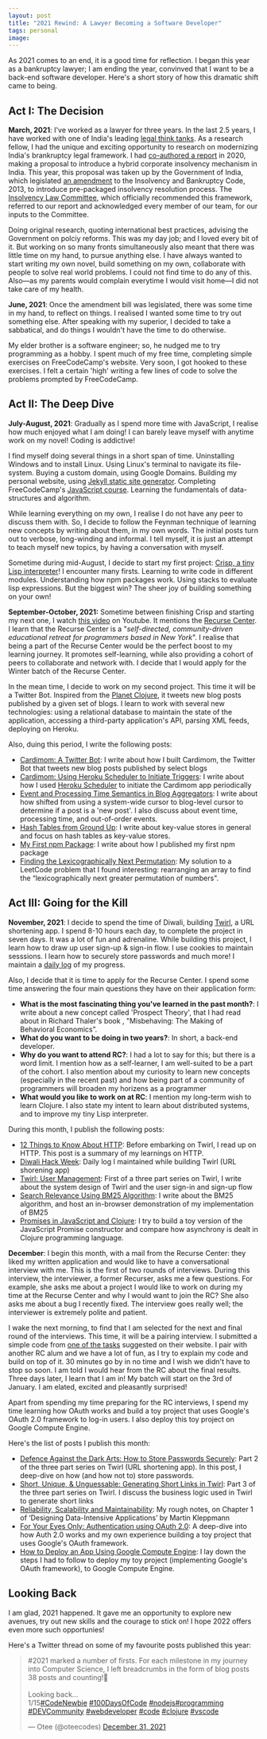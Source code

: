 ```yaml
---
layout: post
title: "2021 Rewind: A Lawyer Becoming a Software Developer"
tags: personal
image: 
---
```


As 2021 comes to an end, it is a good time for reflection. I began this year as a bankruptcy lawyer; I am ending the year, convinved that I want to be a back-end software developer. Here's a short story of how this dramatic shift came to being.

## Act I: The Decision

**March, 2021**: I've worked as a lawyer for three years. In the last 2.5 years, I have worked with one of India's leading [legal think tanks](https://vidhilegalpolicy.in/). As a research fellow, I had the unique and exciting opportunity to research on modernizing India's brankruptcy legal framework. I had [co-authored a report](https://vidhilegalpolicy.in/wp-content/uploads/2020/07/Report-on-Pre-Packaged-Insolvency-Resolution.pdf) in 2020, making a proposal to introduce a hybrid corporate insolvency mechanism in India. This year, this proposal was taken up by the Government of India, which legislated [an amendment](https://ibbi.gov.in//uploads/legalframwork/0150ec26cf05f06e66bd82b2ec4f6296.pdf) to the Insolvency and Bankruptcy Code, 2013, to introduce pre-packaged insolvency resolution process. The [Insolvency Law Committee](https://www.ibbi.gov.in/uploads/resources/65b114e356eacaaa2dbd25b210f845da.pdf), which officially recommended this framework, referred to our report and acknowledged every member of our team, for our inputs to the Committee.

Doing original research, quoting international best practices, advising the Government on polciy reforms. This was my day job; and I loved every bit of it. But working on so many fronts simultaneously also meant that there was little time on my hand, to pursue anything else. I have always wanted to start writing my own novel, build something on my own, collaborate with people to solve real world problems. I could not find time to do any of this. Also—as my parents would complain everytime I would visit home—I did not take care of my health. 

**June, 2021**: Once the amendment bill was legislated, there was some time in my hand, to reflect on things. I realised I wanted some time to try out something else. After speaking with my superior, I decided to take a sabbatical, and do things I wouldn't have the time to do otherwise. 

My elder brother is a software engineer; so, he nudged me to try programming as a hobby. I spent much of my free time, completing simple exercises on FreeCodeCamp's website. Very soon, I got hooked to these exercises. I felt a certain 'high' writing a few lines of code to solve the problems prompted by FreeCodeCamp. 

## Act II: The Deep Dive

**July-August, 2021**: Gradually as I spend more time with JavaScript, I realise how much enjoyed what I am doing! I can barely leave myself with anytime work on my novel! Coding is addictive! 

I find myself doing several things in a short span of time. Uninstalling Windows and to install Linux. Using Linux's terminal to navigate its file-system. Buying a custom domain, using Google Domains. Building my personal website, using [Jekyll static site generator](https://jekyllrb.com/). Completing FreeCodeCamp's [JavaScript course](https://www.freecodecamp.org/learn/javascript-algorithms-and-data-structures). Learning the fundamentals of data-structures and algorithm.  

While learning everything on my own, I realise I do not have any peer to discuss them with. So, I decide to follow the Feynman technique of learning new concepts by writing about them, in my own words. The initial posts turn out to verbose, long-winding and informal. I tell myself, it is just an attempt to teach myself new topics, by having a conversation with myself. 

Sometime during mid-August, I decide to start my first project: [Crisp, a tiny Lisp interpreter](https://github.com/oitee/crisp)! I encounter many firsts. Learning to write code in different modules. Understanding how npm packages work. Using stacks to evaluate lisp expressions. But the biggest win? The sheer joy of building something on your own!

**September-October, 2021:** Sometime between finishing Crisp and starting my next one, I watch [this video](https://www.youtube.com/watch?v=2i3v1BbKbs8) on Youtube. It mentions the [Recurse Center](https://www.recurse.com/). I learn that the Recurse Center is a "_self-directed, community-driven educational retreat for programmers based in New York_". I realise that being a part of the Recurse Center would be the perfect boost to my learning journey. It promotes self-learning, while also providing a cohort of peers to collaborate and network with. I decide that I would apply for the Winter batch of the Recurse Center.

In the mean time, I decide to work on my second project. This time it will be a Twitter Bot. Inspired from the [Planet Clojure](https://github.com/ghoseb/planet.clojure), it tweets new blog posts published by a given set of blogs. I learn to work with several new technologies: using a relational database to maintain the state of the application, accessing a third-party application's API, parsing XML feeds, deploying on Heroku. 

Also, duing this period, I write the following posts:
- [Cardimom: A Twitter Bot](/2021/10/10/cardimom-twitter-bot.html): I write about how I built Cardimom, the Twitter Bot that tweets new blog posts published by select blogs 
- [Cardimom: Using Heroku Scheduler to Initiate Triggers](/2021/10/20/using-heroku-scheduler-to-initiate-triggers.html): I write about how I used [Heroku Scheduler](https://devcenter.heroku.com/articles/scheduler) to initiate the Cardimom app periodically
- [Event and Processing Time Semantics in Blog Aggregators](https://otee.dev/2021/10/19/event-and-processing-time-semantics.html): I write about how shifted from using a system-wide cursor to blog-level cursor to determine if a post is a 'new post'. I also discuss about event time, processing time, and out-of-order events.  
- [Hash Tables from Ground Up](/2021/10/01/hash-tables.html): I write about key-value stores in general and focus on hash tables as key-value stores.
- [My First npm Package](https://otee.dev/2021/10/17/my-first-npm-package.html): I write about how I published my first npm package
- [Finding the Lexicographically Next Permutation](https://otee.dev/2021/10/27/next-permutation.html): My solution to a LeetCode problem that I found interesting: rearranging an array to find the “lexicographically next greater permutation of numbers".

## Act III: Going for the Kill

**November, 2021**: I decide to spend the time of Diwali, building [Twirl](https://oteetwirl.herokuapp.com/), a URL shortening app. I spend 8-10 hours each day, to complete the project in seven days. It was a lot of fun and adrenaline. While building this project, I learn how to draw up user sign-up & sign-in flow. I use cookies to maintain sesssions. I learn how to securely store passwords and much more! I maintain a [daily log](https://otee.dev/2021/11/03/diwali-hack-week.html) of my progress. 

Also, I decide that it is time to apply for the Recurse Center. I spend some time answering the four main questions they have on their application form:
- **What is the most fascinating thing you've learned in the past month?**: I write about a new concept called 'Prospect Theory', that I had read about in Richard Thaler's book , "Misbehaving: The Making of Behavioral Economics”.
- **What do you want to be doing in two years?**: In short, a back-end developer. 
- **Why do you want to attend RC?**: I had a lot to say for this; but there is a word limit. I mention how as a self-learner, I am well-suited to be a part of the cohort. I also mention about my curiosity to learn new concepts (especially in the recent past) and how being part of a community of programmers will broaden my horizens as a programmer
- **What would you like to work on at RC**: I mention my long-term wish to learn Clojure. I also state my intent to learn about distributed systems, and to improve my tiny Lisp interpreter.

During this month, I publish the following posts:
- [12 Things to Know About HTTP](https://otee.dev/2021/11/03/HTTP-explainer.html): Before embarking on Twirl, I read up on HTTP. This post is a summary of my learnings on HTTP.
- [Diwali Hack Week](https://otee.dev/2021/11/03/diwali-hack-week.html): Daily log I maintained while building Twirl (URL shorening app)
- [Twirl: User Management](https://otee.dev/2021/11/14/twirl-user-management.html): First of a three part series on Twirl, I write about the system design of Twirl and the user sign-in and sign-up flow
- [Search Relevance Using BM25 Algorithm](https://otee.dev/2021/11/24/search-relevance-using-bm-25.html): I write about the BM25 algorithm, and host an in-browser demonstration of my implementation of BM25
- [Promises in JavaScript and Clojure](https://otee.dev/2021/11/10/javascript-promises.html): I try to build a toy version of the JavaScript Promise constructor and compare how asynchrony is dealt in Clojure programming language. 

**December**: I begin this month, with a mail from the Recurse Center: they liked my written application and would like to have a conversational interview with me. This is the first of two rounds of interviews. During this interview, the interviewer, a former Recurser, asks me a few questions. For example, she asks me about a project I would like to work on during my time at the Recurse Center and why I would want to join the RC? She also asks me about a bug I recently fixed. The interview goes really well; the interviewer is extremely polite and patient.

I wake the next morning, to find that I am selected for the next and final round of the interviews. This time, it will be a pairing interview. I submitted a simple code from [one of the tasks](https://www.recurse.com/pairing-tasks) suggested on their website. I pair with another RC alum and we have a lot of fun, as I try to explain my code and build on top of it. 30 minutes go by in no time and I wish we didn't have to stop so soon. I am told I would hear from the RC about the final results. Three days later, I learn that I am in! My batch will start on the 3rd of January. I am elated, excited and pleasantly surprised!

Apart from spending my time preparing for the RC interviews, I spend my time learning how OAuth works and build a toy project that uses Google's OAuth 2.0 framework to log-in users. I also deploy this toy project on Google Compute Engine.

Here's the list of posts I publish this month:
- [Defence Against the Dark Arts: How to Store Passwords Securely](https://otee.dev/2021/12/08/storing-passwords-securely.html): Part 2 of the three part series on Twirl (URL shortening app). In this post, I deep-dive on how (and how not to) store passwords.
- [Short, Unique, & Unguessable: Generating Short Links in Twirl](https://otee.dev/2021/12/20/twirl-link-shortening.html): Part 3 of the three part series on Twirl. I discuss the business logic used in Twirl to generate short links
- [Reliability, Scalability and Maintainability](https://otee.dev/2021/12/10/ddia-notes-chapter-1.html): My rough notes, on Chapter 1 of ‘Designing Data-Intensive Applications’ by Martin Kleppmann
- [For Your Eyes Only: Authentication using OAuth 2.0](https://otee.dev/2021/12/27/understanding-oauth.html): A deep-dive into how Auth 2.0 works and my own experience building a toy project that uses Google's OAuth framework.
- [How to Deploy an App Using Google Compute Engine](https://otee.dev/2021/12/31/deploying-to-google-cloud-compute.html): I lay down the steps I had to follow to deploy my toy project (implementing Google's OAuth framework), to Google Compute Engine.


## Looking Back

I am glad, 2021 happened. It gave me an opportunity to explore new avenues, try out new skills and the courage to stick on! I hope 2022 offers even more such opportunies! 

Here's a Twitter thread on some of my favourite posts published this year:

<blockquote class="twitter-tweet"><p lang="en" dir="ltr">#2021 marked a number of firsts. For each milestone in my journey into Computer Science, I left breadcrumbs in the form of blog posts<br>38 posts and counting!🤩<br><br>Looking back…<br>1/15<a href="https://twitter.com/hashtag/CodeNewbie?src=hash&amp;ref_src=twsrc%5Etfw">#CodeNewbie</a> <a href="https://twitter.com/hashtag/100DaysOfCode?src=hash&amp;ref_src=twsrc%5Etfw">#100DaysOfCode</a> <a href="https://twitter.com/hashtag/nodejs?src=hash&amp;ref_src=twsrc%5Etfw">#nodejs</a><a href="https://twitter.com/hashtag/programming?src=hash&amp;ref_src=twsrc%5Etfw">#programming</a> <a href="https://twitter.com/hashtag/DEVCommunity?src=hash&amp;ref_src=twsrc%5Etfw">#DEVCommunity</a> <a href="https://twitter.com/hashtag/webdeveloper?src=hash&amp;ref_src=twsrc%5Etfw">#webdeveloper</a> <a href="https://twitter.com/hashtag/code?src=hash&amp;ref_src=twsrc%5Etfw">#code</a> <a href="https://twitter.com/hashtag/clojure?src=hash&amp;ref_src=twsrc%5Etfw">#clojure</a> <a href="https://twitter.com/hashtag/vscode?src=hash&amp;ref_src=twsrc%5Etfw">#vscode</a></p>&mdash; Otee (@oteecodes) <a href="https://twitter.com/oteecodes/status/1476952130640506883?ref_src=twsrc%5Etfw">December 31, 2021</a></blockquote> <script async src="https://platform.twitter.com/widgets.js" charset="utf-8"></script>